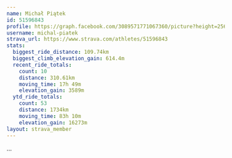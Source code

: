 ```yaml
---
name: Michał Piątek
id: 51596843
profile: https://graph.facebook.com/3089571771067360/picture?height=256&width=256
username: michal-piatek
strava_url: https://www.strava.com/athletes/51596843
stats:
  biggest_ride_distance: 109.74km
  biggest_climb_elevation_gain: 614.4m
  recent_ride_totals:
    count: 10
    distance: 310.61km
    moving_time: 17h 49m
    elevation_gain: 3589m
  ytd_ride_totals:
    count: 53
    distance: 1734km
    moving_time: 83h 10m
    elevation_gain: 16273m
layout: strava_member
--- 
```

...

